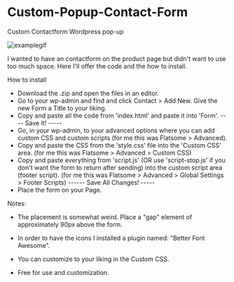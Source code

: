 # Custom-Popup-Contact-Form
Custom Contactform Wordpress pop-up

<img src="https://gyazo.com/ebfe665cfce188fc7f0ab159cb7ddfd6.gif" alt="examplegif">

I wanted to have an contactform on the product page but didn't want to use too much space. Here I'll offer the code and the how to install.

How to install

- Download the .zip and open the files in an editor.
- Go to your wp-admin and find and click Contact > Add New. Give the new Form a Title to your liking.
- Copy and paste all the code from 'index.html' and paste it into 'Form'. ---- Save it! -----
- Go, in your wp-admin, to your advanced options where you can add custom CSS and custom scripts (for me this was Flatsome > Advanced).
- Copy and paste the CSS from the 'style.css' file into the 'Custom CSS' area. (for me this was Flatsome > Advanced > Custom CSS)
- Copy and paste everything from 'script.js' (OR use 'script-stop.js' if you don't want the form to return after sending) into the custom     script area (footer script). (for me this was Flatsome > Advanced > Global Settings > Footer Scripts) ------ Save All Changes! -----
- Place the form on your Page.

Notes:

- The placement is somewhat weird. Place a "gap" element of approximately 90px above the form.
- In order to have the icons I installed a plugin named: "Better Font Awesome".

- You can customize to your liking in the Custom CSS.
- Free for use and customization.
